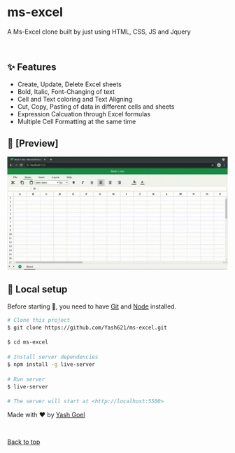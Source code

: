 # ms-excel

A Ms-Excel clone built by just using HTML, CSS, JS and Jquery

<br>

## :sparkles: Features

- Create, Update, Delete Excel sheets
- Bold, Italic, Font-Changing of text 
- Cell and Text coloring and Text Aligning
- Cut, Copy, Pasting of data in different cells and sheets
- Expression Calcuation through Excel formulas
- Multiple Cell Formatting at the same time

## :eyes: [Preview]

![ms-excel clone preview](https://github.com/Yash621/ms-excel/blob/master/preview.gif)

## :tada: Local setup

Before starting :checkered_flag:, you need to have [Git](https://git-scm.com) and [Node](https://nodejs.org/en/) installed.

```bash
# Clone this project
$ git clone https://github.com/Yash621/ms-excel.git

$ cd ms-excel

# Install server dependencies
$ npm install -g live-server

# Run server
$ live-server

# The server will start at <http://localhost:5500>
```

Made with :heart: by <a href="https://github.com/yash621" target="_blank">Yash Goel</a>

&#xa0;

<a href="#top">Back to top</a>
